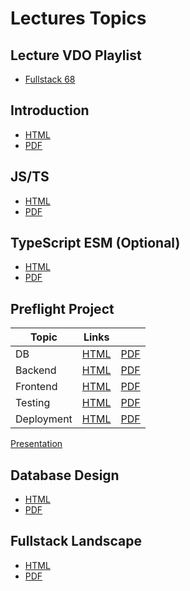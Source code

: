 # Lectures Topics

## Lecture VDO Playlist

- [Fullstack 68](https://www.youtube.com/playlist?list=PLNGLpHQhvGrtrp-1i6v9hK5HyvXD2BNT4)

## Introduction

- [HTML](/src/T01_intro/T01.html)
- [PDF](/src/T01_intro/T01.pdf)

## JS/TS

- [HTML](/src/T02_js_ts/T02.html)
- [PDF](/src/T02_js_ts/T02.pdf)

## TypeScript ESM (Optional)

- [HTML](/src/T02A_ts_esm/T02A.html)
- [PDF](/src/T02A_ts_esm/T02A.pdf)

## Preflight Project

| Topic      | Links                                 |                                     |
| ---------- | ------------------------------------- | ----------------------------------- |
| DB         | [HTML](/src/T03_pf_db/T03.html)       | [PDF](/src/T03_pf_db/T03.pdf)       |
| Backend    | [HTML](/src/T04_pf_backend/T04.html)  | [PDF](/src/T04_pf_backend/T04.pdf)  |
| Frontend   | [HTML](/src/T05_pf_frontend/T05.html) | [PDF](/src/T05_pf_frontend/T05.pdf) |
| Testing    | [HTML](/src/T06_pf_testing/T06.html)  | [PDF](/src/T06_pf_testing/T06.pdf)  |
| Deployment | [HTML](/src/T07_pf_deploy/T07.html)   | [PDF](/src/T07_pf_deploy/T07.pdf)   |

[Presentation](https://youtube.com/playlist?list=PLNGLpHQhvGrudVf6q3Y350Q1R7hOkG0Ec&si=UJz1f_nmYbygfUxs)

## Database Design

- [HTML](/src/D01_database_design/D01.html)
- [PDF](/src/D01_database_design/D01.pdf)

## Fullstack Landscape

- [HTML](/src/T08_landscape/T08.html)
- [PDF](/src/T08_landscape/T08.pdf)
